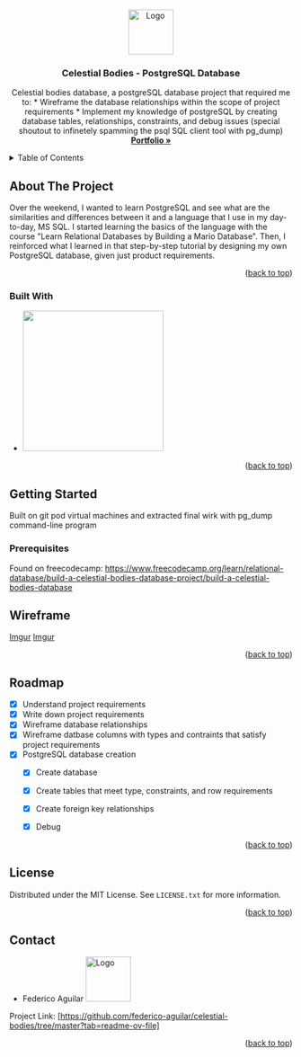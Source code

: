 <!-- Improved compatibility of back to top link: See: https://github.com/othneildrew/Best-README-Template/pull/73 -->
<a name="readme-top"></a>
<!--
*** Thanks for checking out the Best-README-Template. If you have a suggestion
*** that would make this better, please fork the repo and create a pull request
*** or simply open an issue with the tag "enhancement".
*** Don't forget to give the project a star!
*** Thanks again! Now go create something AMAZING! :D
-->


<!-- PROJECT SHIELDS -->
<!--
*** I'm using markdown "reference style" links for readability.
*** Reference links are enclosed in brackets [ ] instead of parentheses ( ).
*** See the bottom of this document for the declaration of the reference variables
*** for contributors-url, forks-url, etc. This is an optional, concise syntax you may use.
*** https://www.markdownguide.org/basic-syntax/#reference-style-links
-->

<!-- PROJECT LOGO -->
<br />
<div align="center">
  <a href="https://www.linkedin.com/in/federico--aguilar/">
    <img src="https://scontent-lax3-2.xx.fbcdn.net/v/t39.30808-6/326773513_3382475831992348_6736949377760121434_n.jpg?_nc_cat=107&ccb=1-7&_nc_sid=5f2048&_nc_ohc=qmXBzghBjysQ7kNvgHVsnjy&_nc_ht=scontent-lax3-2.xx&oh=00_AYARDgrJsgrDiNk_Bt4eRLfXCTF3XNK4otI_rerIQkuG4Q&oe=6659903E" alt="Logo" width="80" height="80">
  </a>

<h3 align="center">Celestial Bodies - PostgreSQL Database</h3>

  <p align="center">
    Celestial bodies database, a postgreSQL database project that required me to:
    * Wireframe the database relationships within the scope of project requirements
    * Implement my knowledge of postgreSQL by creating database tables, relationships, constraints, and debug issues (special shoutout to infinetely spamming the psql SQL client tool with pg_dump)
    <br />
    <a href="https://ricocode.com/"><strong>Portfolio »</strong></a>
    <br />
  </p>
</div>



<!-- TABLE OF CONTENTS -->
<details>
  <summary>Table of Contents</summary>
  <ol>
    <li>
      <a href="#about-the-project">About The Project</a>
      <ul>
        <li><a href="#built-with">Built With</a></li>
      </ul>
    </li>
    <li>
      <a href="#getting-started">Getting Started</a>
      <ul>
        <li><a href="#prerequisites">Prerequisites</a></li>
      </ul>
    </li>
    <li><a href="#wireframe">Notes + Wireframe</a></li>
    <li><a href="#roadmap">Roadmap</a></li>
    <li><a href="#license">License</a></li>
    <li><a href="#contact">Contact</a></li>
  </ol>
</details>



<!-- ABOUT THE PROJECT -->
## About The Project

Over the weekend, I wanted to learn PostgreSQL and see what are the similarities and differences between it and a language that I use in my day-to-day, MS SQL.
I started learning the basics of the language with the course "Learn Relational Databases by Building a Mario Database". Then, I reinforced what I learned in that step-by-step tutorial by designing my own PostgreSQL database, given just product requirements. 

<p align="right">(<a href="#readme-top">back to top</a>)</p>


### Built With
* <img src="https://miro.medium.com/v2/resize:fit:1100/format:webp/1*mMq3Bem9r8ASAn1YwcTbEw.png" width="250px">

<p align="right">(<a href="#readme-top">back to top</a>)</p>


<!-- GETTING STARTED -->
## Getting Started
Built on git pod virtual machines and extracted final wirk with pg_dump command-line program

### Prerequisites

Found on freecodecamp: https://www.freecodecamp.org/learn/relational-database/build-a-celestial-bodies-database-project/build-a-celestial-bodies-database


<!-- USAGE EXAMPLES -->
## Wireframe
[Imgur](https://i.imgur.com/1SBtkvn.jpg)
[Imgur](https://i.imgur.com/LLw6bHp.jpg)
<p align="right">(<a href="#readme-top">back to top</a>)</p>


<!-- ROADMAP -->
## Roadmap

- [X] Understand project requirements
- [X] Write down project requirements
- [X] Wireframe database relationships
- [X] Wireframe datbase columns with types and contraints that satisfy project requirements
- [X] PostgreSQL database creation
    - [X] Create database
    - [X] Create tables that meet type, constraints, and row requirements
    - [X] Create foreign key relationships
    - [X] Debug


<p align="right">(<a href="#readme-top">back to top</a>)</p>


<!-- LICENSE -->
## License

Distributed under the MIT License. See `LICENSE.txt` for more information.

<p align="right">(<a href="#readme-top">back to top</a>)</p>


<!-- CONTACT -->
## Contact

 - Federico Aguilar <a href="https://www.linkedin.com/in/federico--aguilar/">
    <img src="https://scontent-lax3-2.xx.fbcdn.net/v/t39.30808-6/326773513_3382475831992348_6736949377760121434_n.jpg?_nc_cat=107&ccb=1-7&_nc_sid=5f2048&_nc_ohc=qmXBzghBjysQ7kNvgHVsnjy&_nc_ht=scontent-lax3-2.xx&oh=00_AYARDgrJsgrDiNk_Bt4eRLfXCTF3XNK4otI_rerIQkuG4Q&oe=6659903E" alt="Logo" width="80" height="80">
  </a>

Project Link: [https://github.com/federico-aguilar/celestial-bodies/tree/master?tab=readme-ov-file]

<p align="right">(<a href="#readme-top">back to top</a>)</p>

<!-- MARKDOWN LINKS & IMAGES -->
<!-- https://www.markdownguide.org/basic-syntax/#reference-style-links -->
[license-url]: https://github.com/github_username/repo_name/blob/master/LICENSE.txt
[linkedin-shield]: https://img.shields.io/badge/-LinkedIn-black.svg?style=for-the-badge&logo=linkedin&colorB=555
[linkedin-url]: https://www.linkedin.com/in/federico--aguilar/
[product-screenshot]: images/screenshot.png
[postgreSQL]: https://miro.medium.com/v2/resize:fit:1100/format:webp/1*mMq3Bem9r8ASAn1YwcTbEw.png
[postgres-url]: https://www.postgresql.org/